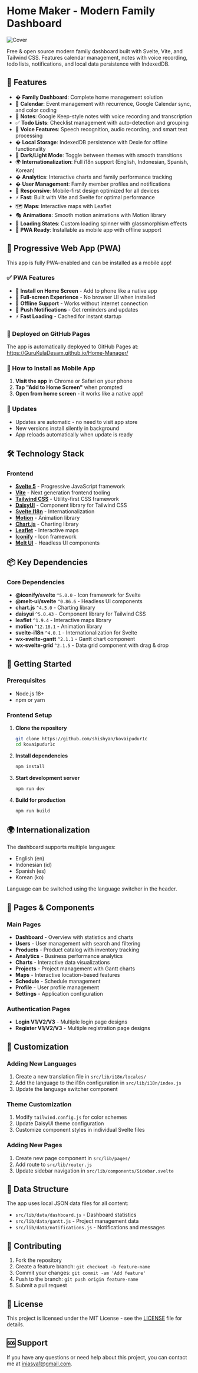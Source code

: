 # Home Maker - Modern Family Dashboard

![Cover](https://raw.githubusercontent.com/shishyan/kovaipudur1c/refs/heads/master/public/Cover.jpg)

Free & open source modern family dashboard built with Svelte, Vite, and Tailwind CSS. Features calendar management, notes with voice recording, todo lists, notifications, and local data persistence with IndexedDB.

## 🚀 Features

- � **Family Dashboard**: Complete home management solution
- 📅 **Calendar**: Event management with recurrence, Google Calendar sync, and color coding
- 📝 **Notes**: Google Keep-style notes with voice recording and transcription
- ✅ **Todo Lists**: Checklist management with auto-detection and grouping
- 🎤 **Voice Features**: Speech recognition, audio recording, and smart text processing
- � **Local Storage**: IndexedDB persistence with Dexie for offline functionality
- 🌙 **Dark/Light Mode**: Toggle between themes with smooth transitions
- 🌍 **Internationalization**: Full i18n support (English, Indonesian, Spanish, Korean)
- � **Analytics**: Interactive charts and family performance tracking
- � **User Management**: Family member profiles and notifications
- 📱 **Responsive**: Mobile-first design optimized for all devices
- ⚡ **Fast**: Built with Vite and Svelte for optimal performance
- 🗺️ **Maps**: Interactive maps with Leaflet
- 🎭 **Animations**: Smooth motion animations with Motion library
- 🎯 **Loading States**: Custom loading spinner with glassmorphism effects
- 📱 **PWA Ready**: Installable as mobile app with offline support

## 📱 Progressive Web App (PWA)

This app is fully PWA-enabled and can be installed as a mobile app!

### ✅ PWA Features
- 📱 **Install on Home Screen** - Add to phone like a native app
- 🧭 **Full-screen Experience** - No browser UI when installed
- 📶 **Offline Support** - Works without internet connection
- 🔔 **Push Notifications** - Get reminders and updates
- ⚡ **Fast Loading** - Cached for instant startup

### 🚀 Deployed on GitHub Pages
The app is automatically deployed to GitHub Pages at: https://GuruKulaDesam.github.io/Home-Manager/

### 📱 How to Install as Mobile App
1. **Visit the app** in Chrome or Safari on your phone
2. **Tap "Add to Home Screen"** when prompted
3. **Open from home screen** - it works like a native app!

### 🔄 Updates
- Updates are automatic - no need to visit app store
- New versions install silently in background
- App reloads automatically when update is ready

## 🛠️ Technology Stack

### Frontend

- **[Svelte 5](https://svelte.dev/)** - Progressive JavaScript framework
- **[Vite](https://vitejs.dev/)** - Next generation frontend tooling
- **[Tailwind CSS](https://tailwindcss.com/)** - Utility-first CSS framework
- **[DaisyUI](https://daisyui.com/)** - Component library for Tailwind CSS
- **[Svelte I18n](https://github.com/kaisermann/svelte-i18n)** - Internationalization
- **[Motion](https://motion.dev/)** - Animation library
- **[Chart.js](https://www.chartjs.org/)** - Charting library
- **[Leaflet](https://leafletjs.com/)** - Interactive maps
- **[Iconify](https://iconify.design/)** - Icon framework
- **[Melt UI](https://www.melt-ui.com/)** - Headless UI components

## 📦 Key Dependencies

### Core Dependencies

- **@iconify/svelte** `^5.0.0` - Icon framework for Svelte
- **@melt-ui/svelte** `^0.86.6` - Headless UI components
- **chart.js** `^4.5.0` - Charting library
- **daisyui** `^5.0.43` - Component library for Tailwind CSS
- **leaflet** `^1.9.4` - Interactive maps library
- **motion** `^12.18.1` - Animation library
- **svelte-i18n** `^4.0.1` - Internationalization for Svelte
- **wx-svelte-gantt** `^2.1.1` - Gantt chart component
- **wx-svelte-grid** `^2.1.5` - Data grid component with drag & drop

## 🚀 Getting Started

### Prerequisites

- Node.js 18+
- npm or yarn

### Frontend Setup

1. **Clone the repository**

   ```bash
   git clone https://github.com/shishyan/kovaipudur1c
   cd kovaipudur1c
   ```

2. **Install dependencies**

   ```bash
   npm install
   ```

3. **Start development server**

   ```bash
   npm run dev
   ```

4. **Build for production**
   ```bash
   npm run build
   ```

## 🌍 Internationalization

The dashboard supports multiple languages:

- English (en)
- Indonesian (id)
- Spanish (es)
- Korean (ko)

Language can be switched using the language switcher in the header.

## 📱 Pages & Components

### Main Pages

- **Dashboard** - Overview with statistics and charts
- **Users** - User management with search and filtering
- **Products** - Product catalog with inventory tracking
- **Analytics** - Business performance analytics
- **Charts** - Interactive data visualizations
- **Projects** - Project management with Gantt charts
- **Maps** - Interactive location-based features
- **Schedule** - Schedule management
- **Profile** - User profile management
- **Settings** - Application configuration

### Authentication Pages

- **Login V1/V2/V3** - Multiple login page designs
- **Register V1/V2/V3** - Multiple registration page designs

## 🎨 Customization

### Adding New Languages

1. Create a new translation file in `src/lib/i18n/locales/`
2. Add the language to the i18n configuration in `src/lib/i18n/index.js`
3. Update the language switcher component

### Theme Customization

1. Modify `tailwind.config.js` for color schemes
2. Update DaisyUI theme configuration
3. Customize component styles in individual Svelte files

### Adding New Pages

1. Create new page component in `src/lib/pages/`
2. Add route to `src/lib/router.js`
3. Update sidebar navigation in `src/lib/components/Sidebar.svelte`

## 🔧 Data Structure

The app uses local JSON data files for all content:

- `src/lib/data/dashboard.js` - Dashboard statistics
- `src/lib/data/gantt.js` - Project management data
- `src/lib/data/notifications.js` - Notifications and messages

## 🤝 Contributing

1. Fork the repository
2. Create a feature branch: `git checkout -b feature-name`
3. Commit your changes: `git commit -am 'Add feature'`
4. Push to the branch: `git push origin feature-name`
5. Submit a pull request

## 📄 License

This project is licensed under the MIT License - see the [LICENSE](LICENSE) file for details.

## 🆘 Support

If you have any questions or need help about this project, you can contact me at iniasya1@gmail.com.
